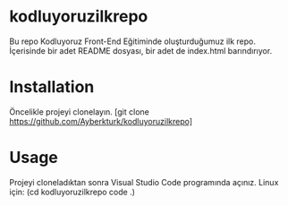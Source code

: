 # kodluyoruzilkrepo
Bu repo Kodluyoruz Front-End Eğitiminde oluşturduğumuz ilk repo. İçerisinde bir adet README dosyası, bir adet de index.html barındırıyor.


# Installation
Öncelikle projeyi clonelayın.
[git clone https://github.com/Ayberkturk/kodluyoruzilkrepo]
# Usage
Projeyi cloneladıktan sonra Visual Studio Code programında açınız.
Linux için:
(cd kodluyoruzilkrepo
code .)
